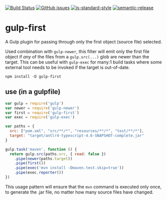 
[![Build Status](https://travis-ci.org/BurtHarris/gulp-first.svg?branch=master)](https://travis-ci.org/BurtHarris/gulp-first)
[![GitHub issues](https://img.shields.io/github/issues/BurtHarris/gulp-first.svg)](https://github.com/BurtHarris/gulp-first/issues)
[![js-standard-style](https://img.shields.io/badge/code%20style-standard-brightgreen.svg?style=flat)](https://github.com/feross/standard)
[![semantic-release](https://img.shields.io/badge/%20%20%F0%9F%93%A6%F0%9F%9A%80-semantic--release-e10079.svg)](https://github.com/semantic-release/semantic-release)

# gulp-first 
A Gulp plugin for passing through only the first object (source file) selected.

Used combination with `gulp-newer`, this filter will emit only the first file object 
if *any* of the files from a `gulp.src(...)` glob are newer than the target.  This can be useful with `gulp-exec` for many:1 build tasks where some external tool needs to be invoked if the target is out-of-date. 

    npm install -D gulp-first

## use (in a gulpfile)

```javascript
var gulp = require('gulp')
var newer = require('gulp-newer')
var first = require('gulp-first')
var exec = require('gulp-exec')

var paths = {
  src: ["pom.xml", "src/**/*", "resources/**/*", "test/**/*"],
  target: "target/antlr4-typescript-4.6-SNAPSHOT-complete.jar"
}

gulp.task('maven', function () {
  return gulp.src(paths.src, { read: false })
    .pipe(newer(paths.target))
    .pipe(first())
    .pipe(exec('mvn install -Dmaven.test.skip=true'))
    .pipe(exec.reporter())
})
```

This usage pattern will ensure that the `mvn` command is executed only once, to generate the .jar file, no matter how many source files have changed. 